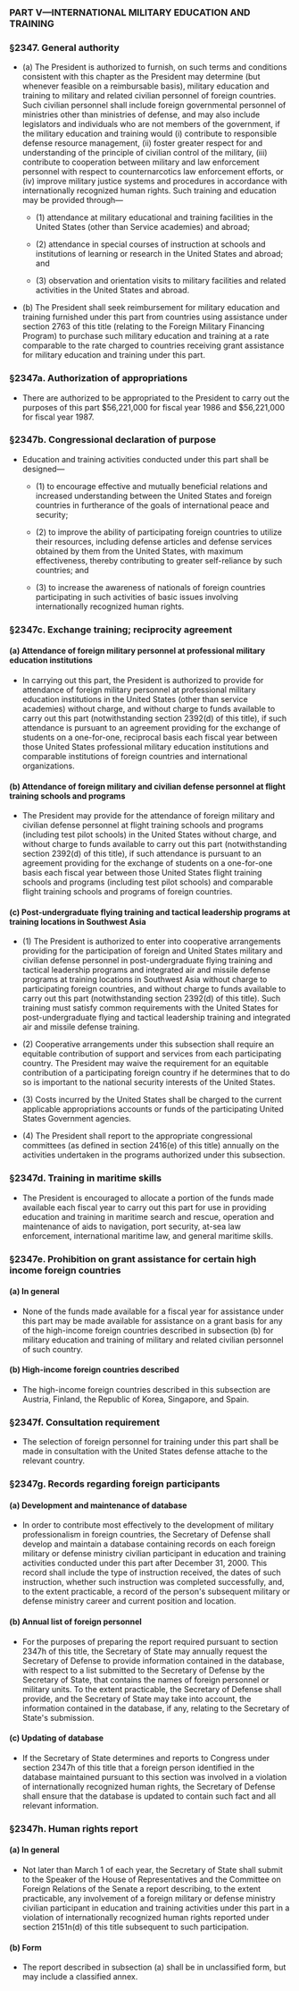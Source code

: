 ### PART V—INTERNATIONAL MILITARY EDUCATION AND TRAINING

### §2347. General authority
* (a) The President is authorized to furnish, on such terms and conditions consistent with this chapter as the President may determine (but whenever feasible on a reimbursable basis), military education and training to military and related civilian personnel of foreign countries. Such civilian personnel shall include foreign governmental personnel of ministries other than ministries of defense, and may also include legislators and individuals who are not members of the government, if the military education and training would (i) contribute to responsible defense resource management, (ii) foster greater respect for and understanding of the principle of civilian control of the military, (iii) contribute to cooperation between military and law enforcement personnel with respect to counternarcotics law enforcement efforts, or (iv) improve military justice systems and procedures in accordance with internationally recognized human rights. Such training and education may be provided through—

  * (1) attendance at military educational and training facilities in the United States (other than Service academies) and abroad;

  * (2) attendance in special courses of instruction at schools and institutions of learning or research in the United States and abroad; and

  * (3) observation and orientation visits to military facilities and related activities in the United States and abroad.

* (b) The President shall seek reimbursement for military education and training furnished under this part from countries using assistance under section 2763 of this title (relating to the Foreign Military Financing Program) to purchase such military education and training at a rate comparable to the rate charged to countries receiving grant assistance for military education and training under this part.

### §2347a. Authorization of appropriations
* There are authorized to be appropriated to the President to carry out the purposes of this part $56,221,000 for fiscal year 1986 and $56,221,000 for fiscal year 1987.

### §2347b. Congressional declaration of purpose
* Education and training activities conducted under this part shall be designed—

  * (1) to encourage effective and mutually beneficial relations and increased understanding between the United States and foreign countries in furtherance of the goals of international peace and security;

  * (2) to improve the ability of participating foreign countries to utilize their resources, including defense articles and defense services obtained by them from the United States, with maximum effectiveness, thereby contributing to greater self-reliance by such countries; and

  * (3) to increase the awareness of nationals of foreign countries participating in such activities of basic issues involving internationally recognized human rights.

### §2347c. Exchange training; reciprocity agreement
#### (a) Attendance of foreign military personnel at professional military education institutions
* In carrying out this part, the President is authorized to provide for attendance of foreign military personnel at professional military education institutions in the United States (other than service academies) without charge, and without charge to funds available to carry out this part (notwithstanding section 2392(d) of this title), if such attendance is pursuant to an agreement providing for the exchange of students on a one-for-one, reciprocal basis each fiscal year between those United States professional military education institutions and comparable institutions of foreign countries and international organizations.

#### (b) Attendance of foreign military and civilian defense personnel at flight training schools and programs
* The President may provide for the attendance of foreign military and civilian defense personnel at flight training schools and programs (including test pilot schools) in the United States without charge, and without charge to funds available to carry out this part (notwithstanding section 2392(d) of this title), if such attendance is pursuant to an agreement providing for the exchange of students on a one-for-one basis each fiscal year between those United States flight training schools and programs (including test pilot schools) and comparable flight training schools and programs of foreign countries.

#### (c) Post-undergraduate flying training and tactical leadership programs at training locations in Southwest Asia
* (1) The President is authorized to enter into cooperative arrangements providing for the participation of foreign and United States military and civilian defense personnel in post-undergraduate flying training and tactical leadership programs and integrated air and missile defense programs at training locations in Southwest Asia without charge to participating foreign countries, and without charge to funds available to carry out this part (notwithstanding section 2392(d) of this title). Such training must satisfy common requirements with the United States for post-undergraduate flying and tactical leadership training and integrated air and missile defense training.

* (2) Cooperative arrangements under this subsection shall require an equitable contribution of support and services from each participating country. The President may waive the requirement for an equitable contribution of a participating foreign country if he determines that to do so is important to the national security interests of the United States.

* (3) Costs incurred by the United States shall be charged to the current applicable appropriations accounts or funds of the participating United States Government agencies.

* (4) The President shall report to the appropriate congressional committees (as defined in section 2416(e) of this title) annually on the activities undertaken in the programs authorized under this subsection.

### §2347d. Training in maritime skills
* The President is encouraged to allocate a portion of the funds made available each fiscal year to carry out this part for use in providing education and training in maritime search and rescue, operation and maintenance of aids to navigation, port security, at-sea law enforcement, international maritime law, and general maritime skills.

### §2347e. Prohibition on grant assistance for certain high income foreign countries
#### (a) In general
* None of the funds made available for a fiscal year for assistance under this part may be made available for assistance on a grant basis for any of the high-income foreign countries described in subsection (b) for military education and training of military and related civilian personnel of such country.

#### (b) High-income foreign countries described
* The high-income foreign countries described in this subsection are Austria, Finland, the Republic of Korea, Singapore, and Spain.

### §2347f. Consultation requirement
* The selection of foreign personnel for training under this part shall be made in consultation with the United States defense attache to the relevant country.

### §2347g. Records regarding foreign participants
#### (a) Development and maintenance of database
* In order to contribute most effectively to the development of military professionalism in foreign countries, the Secretary of Defense shall develop and maintain a database containing records on each foreign military or defense ministry civilian participant in education and training activities conducted under this part after December 31, 2000. This record shall include the type of instruction received, the dates of such instruction, whether such instruction was completed successfully, and, to the extent practicable, a record of the person's subsequent military or defense ministry career and current position and location.

#### (b) Annual list of foreign personnel
* For the purposes of preparing the report required pursuant to section 2347h of this title, the Secretary of State may annually request the Secretary of Defense to provide information contained in the database, with respect to a list submitted to the Secretary of Defense by the Secretary of State, that contains the names of foreign personnel or military units. To the extent practicable, the Secretary of Defense shall provide, and the Secretary of State may take into account, the information contained in the database, if any, relating to the Secretary of State's submission.

#### (c) Updating of database
* If the Secretary of State determines and reports to Congress under section 2347h of this title that a foreign person identified in the database maintained pursuant to this section was involved in a violation of internationally recognized human rights, the Secretary of Defense shall ensure that the database is updated to contain such fact and all relevant information.

### §2347h. Human rights report
#### (a) In general
* Not later than March 1 of each year, the Secretary of State shall submit to the Speaker of the House of Representatives and the Committee on Foreign Relations of the Senate a report describing, to the extent practicable, any involvement of a foreign military or defense ministry civilian participant in education and training activities under this part in a violation of internationally recognized human rights reported under section 2151n(d) of this title subsequent to such participation.

#### (b) Form
* The report described in subsection (a) shall be in unclassified form, but may include a classified annex.